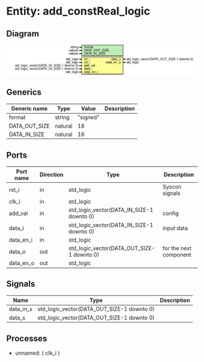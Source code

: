 # Entity: add_constReal_logic

## Diagram

![Diagram](add_constReal_logic.svg "Diagram")
## Generics

| Generic name  | Type    | Value    | Description |
| ------------- | ------- | -------- | ----------- |
| format        | string  | "signed" |             |
| DATA_OUT_SIZE | natural | 18       |             |
| DATA_IN_SIZE  | natural | 16       |             |
## Ports

| Port name | Direction | Type                                       | Description            |
| --------- | --------- | ------------------------------------------ | ---------------------- |
| rst_i     | in        | std_logic                                  | Syscon signals         |
| clk_i     | in        | std_logic                                  |                        |
| add_val   | in        | std_logic_vector(DATA_IN_SIZE-1 downto 0)  | config                 |
| data_i    | in        | std_logic_vector(DATA_IN_SIZE-1 downto 0)  | input data             |
| data_en_i | in        | std_logic                                  |                        |
| data_o    | out       | std_logic_vector(DATA_OUT_SIZE-1 downto 0) | for the next component |
| data_en_o | out       | std_logic                                  |                        |
## Signals

| Name      | Type                                       | Description |
| --------- | ------------------------------------------ | ----------- |
| data_in_s | std_logic_vector(DATA_OUT_SIZE-1 downto 0) |             |
|  data_s   | std_logic_vector(DATA_OUT_SIZE-1 downto 0) |             |
## Processes
- unnamed: ( clk_i )

